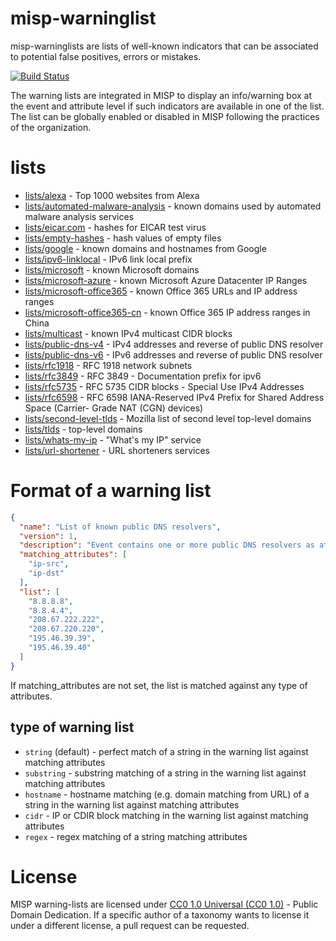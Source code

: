 # misp-warninglist

misp-warninglists are lists of well-known indicators that can be associated to potential false positives, errors or mistakes.

[![Build Status](https://travis-ci.org/MISP/misp-warninglists.svg?branch=master)](https://travis-ci.org/MISP/misp-warninglists)

The warning lists are integrated in MISP to display an info/warning box at the event and attribute level if such indicators
are available in one of the list. The list can be globally enabled or disabled in MISP following the practices of the organization.

# lists

- [lists/alexa](lists/alexa) - Top 1000 websites from Alexa
- [lists/automated-malware-analysis](lists/automated-malware-analysis) - known domains used by automated malware analysis services
- [lists/eicar.com](lists/eicar.com) - hashes for EICAR test virus
- [lists/empty-hashes](lists/empty-hashes) - hash values of empty files
- [lists/google](lists/google) - known domains and hostnames from Google
- [lists/ipv6-linklocal](lists/ipv6-linklocal) - IPv6 link local prefix
- [lists/microsoft](lists/microsoft) - known Microsoft domains
- [lists/microsoft-azure](lists/microsoft-azure) - known Microsoft Azure Datacenter IP Ranges
- [lists/microsoft-office365](lists/microsoft-office365) - known Office 365 URLs and IP address ranges
- [lists/microsoft-office365-cn](lists/microsoft-office365-cn) - known Office 365 IP address ranges in China
- [lists/multicast](lists/multicast) - known IPv4 multicast CIDR blocks
- [lists/public-dns-v4](lists/public-dns-v4) - IPv4 addresses and reverse of public DNS resolver
- [lists/public-dns-v6](lists/public-dns-v6) - IPv6 addresses and reverse of public DNS resolver
- [lists/rfc1918](lists/rfc1918) - RFC 1918 network subnets
- [lists/rfc3849](lists/rfc3849) - RFC 3849 - Documentation prefix for ipv6
- [lists/rfc5735](lists/rfc5735) - RFC 5735 CIDR blocks - Special Use IPv4 Addresses
- [lists/rfc6598](lists/rfc6598) - RFC 6598 IANA-Reserved IPv4 Prefix for Shared Address Space (Carrier- Grade NAT (CGN) devices)
- [lists/second-level-tlds](lists/second-level-tlds) - Mozilla list of second level top-level domains
- [lists/tlds](lists/tlds) - top-level domains
- [lists/whats-my-ip](lists/whats-my-ip) - "What's my IP" service
- [lists/url-shortener](lists/url-shortener) - URL shorteners services

# Format of a warning list

~~~~json
{
  "name": "List of known public DNS resolvers",
  "version": 1,
  "description": "Event contains one or more public DNS resolvers as attribute with an IDS flag set",
  "matching_attributes": [
    "ip-src",
    "ip-dst"
  ],
  "list": [
    "8.8.8.8",
    "8.8.4.4",
    "208.67.222.222",
    "208.67.220.220",
    "195.46.39.39",
    "195.46.39.40"
  ]
}
~~~~

If matching_attributes are not set, the list is matched against any type of attributes.

## type of warning list

- ```string``` (default) - perfect match of a string in the warning list against matching attributes
- ```substring``` - substring matching of a string in the warning list against matching attributes
- ```hostname``` - hostname matching (e.g. domain matching from URL) of a string in the warning list against matching attributes
- ```cidr``` - IP or CDIR block matching in the warning list against matching attributes
- ```regex``` - regex matching of a string matching attributes

# License

MISP warning-lists are licensed under [CC0 1.0 Universal (CC0 1.0)](https://creativecommons.org/publicdomain/zero/1.0/) -  Public Domain Dedication. If a specific author of a taxonomy wants to license it under a different license, a pull request can be requested.
